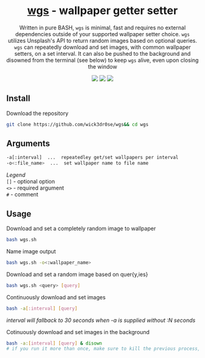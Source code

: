 <div align="center">
<h1><a href="https://github.com/wick3dr0se/wgs">wgs</a> - wallpaper getter setter</h1>
<p>Written in pure BASH, <code>wgs</code> is minimal, fast and requires no external dependencies outside of your supported wallpaper setter choice. <code>wgs</code> utilizes Unsplash's API to return random images based on optional queries. <code>wgs</code> can repeatedly download and set images, with common wallpaper setters, on a set interval. It can also be pushed to the background and disowned from the terminal (see below) to keep <code>wgs</code> alive, even upon closing the window</p> 

<img src="https://shields.io/badge/made-with%20%20bash-green?style=flat-square&color=d5c4a1&labelColor=1d2021&logo=gnu-bash">
<img src=https://img.shields.io/badge/Maintained%3F-yes-green.svg></img>  
<a href="https://discord.gg/W4mQqNnfSq">
<img src="https://discordapp.com/api/guilds/913584348937207839/widget.png?style=shield"/></a>
</div>

## Install
Download the repository
```bash
git clone https://github.com/wick3dr0se/wgs&& cd wgs
```

## Arguments
```bash
-a[:interval]  ...  repeatedley get/set wallpapers per interval
-o<:file_name>  ...  set wallpaper name to file name
```

*Legend*  
`[]` - optional option  
`<>` - required argument  
`#` - comment

## Usage
Download and set a completely random image to wallpaper
```bash
bash wgs.sh
```

Name image output
```bash
bash wgs.sh -o<:wallpaper_name>
```

Download and set a random image based on quer{y,ies}
```bash
bash wgs.sh <query> [query]
```

Continuously download and set images
```bash
bash -a[:interval] [query]
```

*interval will fallback to 30 seconds when -a is supplied without :N seconds*

Cotinuously download and set images in the background
```bash
bash -a:[interval] [query] & disown
# if you run it more than once, make sure to kill the previous process, otherwise they will stack
```
